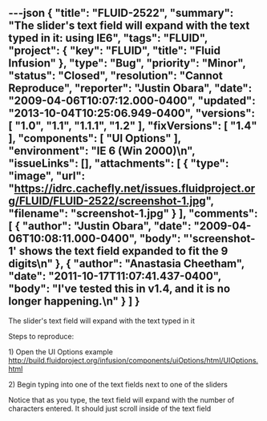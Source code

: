 ---json
{
  "title": "FLUID-2522",
  "summary": "The slider's text field will expand with the text typed in it: using IE6",
  "tags": "FLUID",
  "project": {
    "key": "FLUID",
    "title": "Fluid Infusion"
  },
  "type": "Bug",
  "priority": "Minor",
  "status": "Closed",
  "resolution": "Cannot Reproduce",
  "reporter": "Justin Obara",
  "date": "2009-04-06T10:07:12.000-0400",
  "updated": "2013-10-04T10:25:06.949-0400",
  "versions": [
    "1.0",
    "1.1",
    "1.1.1",
    "1.2"
  ],
  "fixVersions": [
    "1.4"
  ],
  "components": [
    "UI Options"
  ],
  "environment": "IE 6 (Win 2000)\n",
  "issueLinks": [],
  "attachments": [
    {
      "type": "image",
      "url": "https://idrc.cachefly.net/issues.fluidproject.org/FLUID/FLUID-2522/screenshot-1.jpg",
      "filename": "screenshot-1.jpg"
    }
  ],
  "comments": [
    {
      "author": "Justin Obara",
      "date": "2009-04-06T10:08:11.000-0400",
      "body": "'screenshot-1'  shows the text field expanded to fit the 9 digits\n"
    },
    {
      "author": "Anastasia Cheetham",
      "date": "2011-10-17T11:07:41.437-0400",
      "body": "I've tested this in v1.4, and it is no longer happening.\n"
    }
  ]
}
---
The slider's text field will expand with the text typed in it

Steps to reproduce:

1\) Open the UI Options example\
<http://build.fluidproject.org/infusion/components/uiOptions/html/UIOptions.html>

2\) Begin typing into one of the text fields next to one of the sliders

Notice that as you type, the text field will expand with the number of characters entered. It should  just scroll inside of the text field

        